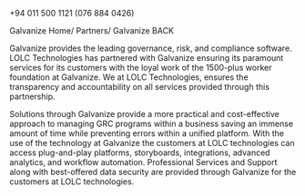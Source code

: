 +94 011 500 1121 (076 884 0426)

Galvanize
Home/ Partners/ Galvanize
BACK

Galvanize provides the leading governance, risk, and compliance software. LOLC Technologies has partnered with Galvanize ensuring its paramount services for its customers with the loyal work of the 1500-plus worker foundation at Galvanize. We at LOLC Technologies, ensures the transparency and accountability on all services provided through this partnership.

Solutions through Galvanize provide a more practical and cost-effective approach to managing GRC programs within a business saving an immense amount of time while preventing errors within a unified platform. With the use of the technology at Galvanize the customers at LOLC technologies can access plug-and-play platforms, storyboards, integrations, advanced analytics, and workflow automation. Professional Services and Support along with best-offered data security are provided through Galvanize for the customers at LOLC technologies.